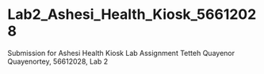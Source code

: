 # Lab2_Ashesi_Health_Kiosk_56612028
Submission for Ashesi Health Kiosk Lab Assignment
Tetteh Quayenor Quayenortey, 56612028, Lab 2
